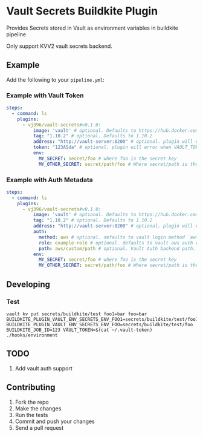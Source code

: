 # Vault Secrets Buildkite Plugin

Provides Secrets stored in Vault as environment variables in buildkite pipeline

Only support KVV2 vault secrets backend.

## Example

Add the following to your `pipeline.yml`:

### Example with Vault Token
```yml
steps:
  - command: ls
    plugins:
      - vj396/vault-secrets#v0.1.0:
          image: 'vault' # optional. Defaults to https://hub.docker.com/_/vault
          tag: "1.10.2" # optional. Defaults to 1.10.2
          address: "http://vault-server:8200" # optional. plugin will error when VAULT_ADDR is also not in env.
          token: "123ASda" # optional. plugin will error when VAULT_TOKEN is also not in env. 
          env:
            MY_SECRET: secret/foo # where foo is the secret key
            MY_OTHER_SECRET: secret/path/foo # Where secret/path is the vault path to the secret and foo is the secret key
```

### Example with Auth Metadata
```yml
steps:
  - command: ls
    plugins:
      - vj396/vault-secrets#v0.1.0:
          image: 'vault' # optional. Defaults to https://hub.docker.com/_/vault
          tag: "1.10.2" # optional. Defaults to 1.10.2
          address: "http://vault-server:8200" # optional. plugin will error when VAULT_ADDR is also not in env.
          auth:
            method: aws # optional. defaults to vault login method `aws`
            role: example-role # optional. defaults to vault aws auth role `buildkite`
            path: aws/custom/path # optional. Vault Auth backend path. defaults to `aws`
          env:
            MY_SECRET: secret/foo # where foo is the secret key
            MY_OTHER_SECRET: secret/path/foo # Where secret/path is the vault path to the secret and foo is the secret key
```
## Developing

### Test
```shell
vault kv put secrets/buildkite/test foo1=bar foo=bar
BUILDKITE_PLUGIN_VAULT_ENV_SECRETS_ENV_FOO1=secrets/buildkite/test/foo1 BUILDKITE_PLUGIN_VAULT_ENV_SECRETS_ENV_FOO=secrets/buildkite/test/foo  BUILDKITE_JOB_ID=123 VAULT_TOKEN=$(cat ~/.vault-token) ./hooks/environment
```

## TODO
1. Add vault auth support

## Contributing

1. Fork the repo
2. Make the changes
3. Run the tests
4. Commit and push your changes
5. Send a pull request